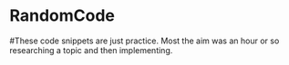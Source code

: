 # RandomCode
#These code snippets are just practice. Most the aim was an hour or so researching a topic and then implementing.
